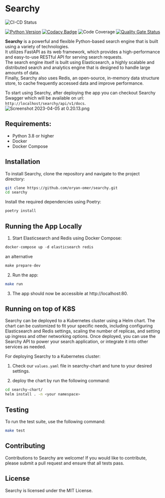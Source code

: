 # Searchy

![CI-CD Status](https://github.com/oryan-omer/searchy/actions/workflows/main.yaml/badge.svg
)

[![Python Version](https://img.shields.io/badge/python-3.8-blue?logo=python&style=flat-square)](https://www.python.org/downloads/)
[![Codacy Badge](https://app.codacy.com/project/badge/Grade/f0171a2d51dc4b558ff00304344fd025)](https://app.codacy.com/gh/oryan-omer/searchy/dashboard?utm_source=gh&utm_medium=referral&utm_content=&utm_campaign=Badge_grade)
![Code Coverage](https://img.shields.io/codecov/c/github/oryan-omer/searchy)
[![Quality Gate Status](https://sonarcloud.io/api/project_badges/measure?project=oryan-omer_searchy&metric=alert_status)](https://sonarcloud.io/summary/new_code?id=oryan-omer_searchy)

**Searchy** is a powerful and flexible Python-based search engine that is built using a variety of technologies.  
It utilizes FastAPI as its web framework, which provides a high-performance and easy-to-use RESTful API for serving search requests.        
The search engine itself is built using Elasticsearch, a highly scalable and distributed search and analytics engine that is designed to handle large amounts of data.     
Finally, Searchy also uses Redis, an open-source, in-memory data structure store, to cache frequently accessed data and improve performance.  

To start using Searchy, after deploying the app you can checkout Searchy Swagger which will be available on url: `http://localhost/searchy/api/v1/docs`.
![Screenshot 2023-04-05 at 0.20.13.png](..%2F..%2F..%2F..%2Fvar%2Ffolders%2Fv8%2F42dwygs53ld56mfrk4rnd2n80000gp%2FT%2FTemporaryItems%2FNSIRD_screencaptureui_7AgxBS%2FScreenshot%202023-04-05%20at%200.20.13.png)
## Requirements:
- Python 3.8 or higher
- Docker
- Docker Compose

## Installation

To install Searchy, clone the repository and navigate to the project directory:

```bash
git clone https://github.com/oryan-omer/searchy.git
cd searchy
```

Install the required dependencies using Poetry:

```bash
poetry install
```

## Running the App Locally
1. Start Elasticsearch and Redis using Docker Compose:
```python
docker-compose up -d elasticsearch redis
```
an alternative
```python
make prepare-dev
```


2. Run the app:
```bash
make run
```

3. The app should now be accessible at http://localhost:80.

## Running on top of K8S
Searchy can be deployed to a Kubernetes cluster using a Helm chart. The chart can be customized to fit your specific needs, including configuring Elasticsearch and Redis settings, scaling the number of replicas, and setting up ingress and other networking options. Once deployed, you can use the Searchy API to power your search application, or integrate it into other services as needed.

For deploying Searchy to a Kubernetes cluster:
1. Check our `values.yaml` file in searchy-chart and tune to your desired settings.

2. deploy the chart by run the following command:
```bash
cd searchy-chart/
helm install . -n <your namespace>
```
## Testing
To run the test suite, use the following command:

```bash
make test
```

## Contributing
Contributions to Searchy are welcome! If you would like to contribute, please submit a pull request and ensure that all tests pass.

## License
Searchy is licensed under the MIT License.
